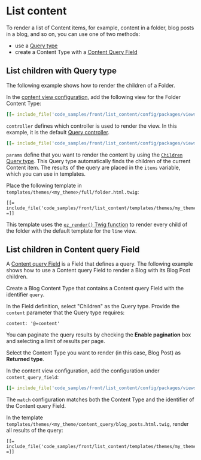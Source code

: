 # List content

To render a list of Content items, for example, content in a folder, blog posts in a blog, and so on,
you can use one of two methods:

- use a [Query type](#list-children-with-query-type)
- create a Content Type with a [Content Query Field](#list-children-in-content-query-field)

## List children with Query type

The following example shows how to render the children of a Folder.

In the [content view configuration](../templates/template_configuration.md), add the following view for the Folder Content Type:

``` yaml
[[= include_file('code_samples/front/list_content/config/packages/views.yaml', 8, 22) =]]
```

`controller` defines which controller is used to render the view.
In this example, it is the default [Query controller](../queries_and_controllers/content_queries.md).

``` yaml
[[= include_file('code_samples/front/list_content/config/packages/views.yaml', 11, 12) =]]
```

`params` define that you want to render the content by using the [`Children` Query type](../queries_and_controllers/built-in_query_types.md#children).
This Query type automatically finds the children of the current Content item.
The results of the query are placed in the `items` variable, which you can use in templates.

Place the following template in `templates/themes/<my_theme>/full/folder.html.twig`:

``` html+twig
[[= include_file('code_samples/front/list_content/templates/themes/my_theme/full/folder.html.twig') =]]
```

This template uses the [`ez_render()` Twig function](../twig_function_reference/content_twig_functions.md#ez_render)
to render every child of the folder with the default template for the `line` view.

## List children in Content query Field

A [Content query Field](../../../api/field_types_reference/contentqueryfield.md) is a Field that defines a query.
The following example shows how to use a Content query Field to render a Blog with its Blog Post children.

Create a Blog Content Type that contains a Content query Field with the identifier `query`.

In the Field definition, select "Children" as the Query type. 
Provide the `content` parameter that the Query type requires:

```
content: '@=content'
```

You can paginate the query results by checking the **Enable pagination** box and selecting a limit of results per page.

Select the Content Type you want to render (in this case, Blog Post) as **Returned type**.

In the content view configuration, add the configuration under `content_query_field`:

``` yaml
[[= include_file('code_samples/front/list_content/config/packages/views.yaml', 8, 9) =]][[= include_file('code_samples/front/list_content/config/packages/views.yaml', 22, 28) =]]
```

The `match` configuration matches both the Content Type and the identifier of the Content query Field.

In the template `templates/themes/<my_theme/content_query/blog_posts.html.twig`, render all results of the query:

``` html+twig
[[= include_file('code_samples/front/list_content/templates/themes/my_theme/full/blog_post.html.twig') =]]
```
